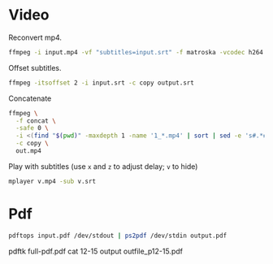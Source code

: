 # Video

Reconvert mp4.
```bash
ffmpeg -i input.mp4 -vf "subtitles=input.srt" -f matroska -vcodec h264 -acodec aac output.mp4
```

Offset subtitles.
```bash
ffmpeg -itsoffset 2 -i input.srt -c copy output.srt
```

Concatenate
```bash
ffmpeg \
  -f concat \
  -safe 0 \
  -i <(find "$(pwd)" -maxdepth 1 -name '1_*.mp4' | sort | sed -e 's#.*#file '\''\0'\''#') \
  -c copy \
  out.mp4
```

Play with subtitles (use `x` and `z` to adjust delay; `v` to hide)
```bash
mplayer v.mp4 -sub v.srt
```

# Pdf

```bash
pdftops input.pdf /dev/stdout | ps2pdf /dev/stdin output.pdf
```

pdftk full-pdf.pdf cat 12-15 output outfile_p12-15.pdf
